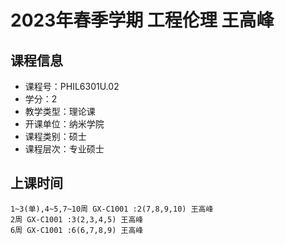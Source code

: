 # 2023年春季学期 工程伦理 王高峰






## 课程信息

- 课程号：PHIL6301U.02
- 学分：2
- 教学类型：理论课
- 开课单位：纳米学院
- 课程类别：硕士
- 课程层次：专业硕士

## 上课时间

```
1~3(单),4~5,7~10周 GX-C1001 :2(7,8,9,10) 王高峰
2周 GX-C1001 :3(2,3,4,5) 王高峰
6周 GX-C1001 :6(6,7,8,9) 王高峰
```

